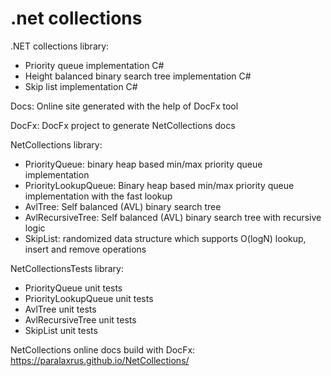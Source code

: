 # .net collections

.NET collections library:
- Priority queue implementation C#
- Height balanced binary search tree implementation C#
- Skip list implementation C#

Docs:
Online site generated with the help of DocFx tool

DocFx:
DocFx project to generate NetCollections docs

NetCollections library:
 - PriorityQueue: binary heap based min/max priority queue implementation
 - PriorityLookupQueue: Binary heap based min/max priority queue implementation with the fast lookup
 - AvlTree: Self balanced (AVL) binary search tree
 - AvlRecursiveTree: Self balanced (AVL) binary search tree with recursive logic
 - SkipList: randomized data structure which supports O(logN) lookup, insert and remove operations

NetCollectionsTests library:
 - PriorityQueue unit tests
 - PriorityLookupQueue unit tests
 - AvlTree unit tests
 - AvlRecursiveTree unit tests
 - SkipList unit tests

NetCollections online docs build with DocFx:
 https://paralaxrus.github.io/NetCollections/



